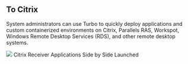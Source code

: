 ## To Citrix

System administrators can use Turbo to quickly deploy applications and custom containerized environments on Citrix, Parallels RAS, Workspot, Windows Remote Desktop Services (RDS), and other remote desktop systems.

![](/docs/deploying/citrix/citrix1.png)
Citrix Receiver Applications Side by Side Launched


